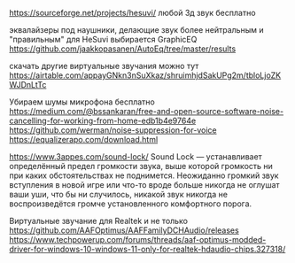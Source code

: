 https://sourceforge.net/projects/hesuvi/ любой 3д звук бесплатно

эквалайзеры под наушники, делающие звук более нейтральным и "правильным" для HeSuvi выбирается GraphicEQ
https://github.com/jaakkopasanen/AutoEq/tree/master/results

скачать другие виртуальные звучания можно тут
https://airtable.com/appayGNkn3nSuXkaz/shruimhjdSakUPg2m/tbloLjoZKWJDnLtTc

Убираем шумы микрофона бесплатно
https://medium.com/@bssankaran/free-and-open-source-software-noise-cancelling-for-working-from-home-edb1b4e9764e
https://github.com/werman/noise-suppression-for-voice
https://equalizerapo.com/download.html

https://www.3appes.com/sound-lock/
Sound Lock — устанавливает определённый предел громкости звука, выше которой громкость ни при каких обстоятельствах не поднимется. Неожиданно громкий звук вступления в новой игре или что-то вроде больше никогда не оглушат ваши уши, что бы ни случилось, никакой звук никогда не воспроизведётся громче установленного комфортного порога.


Виртуальные звучание для Realtek и не только
https://github.com/AAFOptimus/AAFFamilyDCHAudio/releases
https://www.techpowerup.com/forums/threads/aaf-optimus-modded-driver-for-windows-10-windows-11-only-for-realtek-hdaudio-chips.327318/